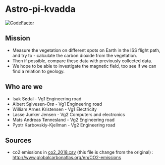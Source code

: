 # Astro-pi-kvadda
[![CodeFactor](https://www.codefactor.io/repository/github/matsandt/astro-pi-kvadda/badge)](https://www.codefactor.io/repository/github/matsandt/astro-pi-kvadda)
## Mission
- Measure the vegetation on different spots on Earth in the ISS flight path, and try to - calculate the carbon dioxide from the vegetation. 
- Then if possible, compare these data with previously collected data. 
- We hope to be able to investigate the magnetic field, too see if we can find a relation to geology.

## Who are we
- Isak Sødal - Vg1 Engineering road
- Albert Salvesen-Orø - Vg1 Engineering road
- William Årnes Kristensen - Vg1 Electricity
- Lasse Junker Jensen - Vg2 Computers and electronics
- Mats Andreas Tønnesland - Vg2 Engineering road
- Pyotr Karbovskiy-Kjellman - Vg2 Engineering road

## Sources
- co2 emissions in [co2_2018.csv](co2_2018.csv) (this file is change from the original) : http://www.globalcarbonatlas.org/en/CO2-emissions
